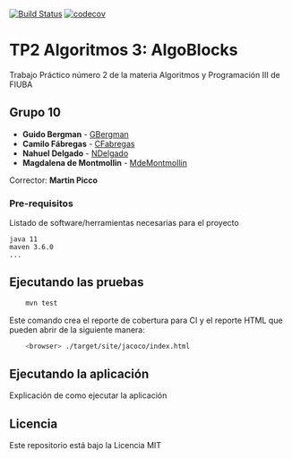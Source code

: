 [![Build Status](https://travis-ci.org/fiuba/algo3_proyecto_base_tp2.svg?branch=master)](https://travis-ci.com/github/maggiedm/AlgosIII-TP2) [![codecov](https://codecov.io/gh/fiuba/algo3_proyecto_base_tp2/branch/master/graph/badge.svg)](https://codecov.io/gh/fiuba/algo3_proyecto_base_tp2)



# TP2 Algoritmos 3: AlgoBlocks

Trabajo Práctico número 2 de la materia Algoritmos y Programación III de FIUBA

## Grupo 10

* **Guido Bergman** - [GBergman](https://github.com/GuidoBergman)
* **Camilo Fábregas** - [CFabregas](https://github.com/MiloGNR)
* **Nahuel Delgado** - [NDelgado](https://github.com/nahuel-delgado)
* **Magdalena de Montmollin** - [MdeMontmollin](https://github.com/maggiedm)

Corrector: **Martin Picco**

### Pre-requisitos

Listado de software/herramientas necesarias para el proyecto

```
java 11
maven 3.6.0
...
```

## Ejecutando las pruebas

```bash
    mvn test
```

Este comando crea el reporte de cobertura para CI y el reporte HTML que pueden abrir de la siguiente manera:

```bash
    <browser> ./target/site/jacoco/index.html
```

## Ejecutando la aplicación

Explicación de como ejecutar la aplicación

## Licencia

Este repositorio está bajo la Licencia MIT
